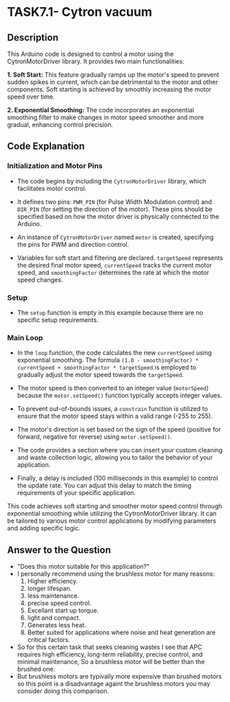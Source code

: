 # TASK7.1- Cytron vacuum

## Description

This Arduino code is designed to control a motor using the CytronMotorDriver library. It provides two main functionalities:

**1. Soft Start:** This feature gradually ramps up the motor's speed to prevent sudden spikes in current, which can be detrimental to the motor and other components. Soft starting is achieved by smoothly increasing the motor speed over time.

**2. Exponential Smoothing:** The code incorporates an exponential smoothing filter to make changes in motor speed smoother and more gradual, enhancing control precision.

## Code Explanation

### Initialization and Motor Pins

- The code begins by including the `CytronMotorDriver` library, which facilitates motor control.

- It defines two pins: `PWM_PIN` (for Pulse Width Modulation control) and `DIR_PIN` (for setting the direction of the motor). These pins should be specified based on how the motor driver is physically connected to the Arduino.

- An instance of `CytronMotorDriver` named `motor` is created, specifying the pins for PWM and direction control.

- Variables for soft start and filtering are declared. `targetSpeed` represents the desired final motor speed, `currentSpeed` tracks the current motor speed, and `smoothingFactor` determines the rate at which the motor speed changes.

### Setup

- The `setup` function is empty in this example because there are no specific setup requirements.

### Main Loop

- In the `loop` function, the code calculates the new `currentSpeed` using exponential smoothing. The formula `(1.0 - smoothingFactor) * currentSpeed + smoothingFactor * targetSpeed` is employed to gradually adjust the motor speed towards the `targetSpeed`.

- The motor speed is then converted to an integer value (`motorSpeed`) because the `motor.setSpeed()` function typically accepts integer values.

- To prevent out-of-bounds issues, a `constrain` function is utilized to ensure that the motor speed stays within a valid range (-255 to 255).

- The motor's direction is set based on the sign of the speed (positive for forward, negative for reverse) using `motor.setSpeed()`.

- The code provides a section where you can insert your custom cleaning and waste collection logic, allowing you to tailor the behavior of your application.

- Finally, a delay is included (100 milliseconds in this example) to control the update rate. You can adjust this delay to match the timing requirements of your specific application.

This code achieves soft starting and smoother motor speed control through exponential smoothing while utilizing the CytronMotorDriver library. It can be tailored to various motor control applications by modifying parameters and adding specific logic.

## Answer to the Question
- "Does this motor suitable for this application?"
- I personally recommend using the brushless motor for many reasons:
  1. Higher efficiency.
  2. longer lifespan.
  3. less maintenance.
  4. precise speed control.
  5. Excellant start up torque.
  6. light and compact.
  7. Generates less heat.
  8. Better suited for applications where noise and heat generation are critical factors.
-  So for this certain task that seeks cleaning wastes I see that APC requires high efficiency, long-term reliability, precise control, and minimal maintenance, So a brushless motor will be better than the brushed one.
- But brushless motors are typivally more expensive than brushed motors so this point is a disadvantage againt the brushless motors you may consider doing this comparison.
